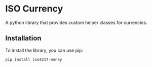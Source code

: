 # ISO Currency

A python library that provides custom helper classes for currencies.

## Installation

To install the library, you can use pip:

```bash
pip install iso4217-money
```

